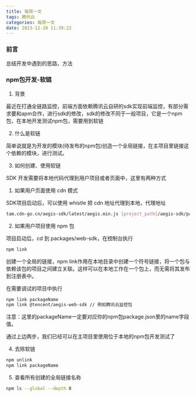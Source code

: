 ```yaml
---
title: 每周一文
tags: 腾讯云
categories: 每周一文
date: 2023-12-20 11:39:22
---
```


### 前言

总结开发中遇到的思路，方法 

### npm包开发-软链


1. 背景

最近在打通全链路监控，前端方面依赖腾讯云自研的sdk实现前端监控，有部分需求要和apm合作，进行sdk的修改，sdk的修改不同于一般项目，它是一个npm包，在本地开发测试npm包，需要用到软链


2. 什么是软链

简单说就是为开发的模块(待发布的npm包)创造一个全局链接，在主项目里链接这个依赖的模块，进行测试。

3. 如何创建、使用软链

SDK 开发需要将本地代码代理到用户项目或者页面中，这里有两种方式

1. 如果用户页面使用 cdn 模式

SDK项目启动后，可以使用 whistle 把 cdn 地址代理到本地，代理地址

```sh
tam.cdn-go.cn/aegis-sdk/latest/aegis.min.js [project_path]/aegis-sdk/packages/web-sdk/lib/aegis.js
```

2. 如果用户项目使用 npm 包

项目启动后，cd 到 packages/web-sdk，在控制台执行

```sh
npm link  
```

创建一个全局的链接，npm link作用在本地目录中创建一个符号链接，将一个包与依赖该包的项目之间建立关联。这样可以在本地工作在一个包上，而无需将其发布到注册表中。

在需要调试的项目中执行
```sh
npm link packageName
npm link @tencent/aegis-web-sdk // 例如腾讯云监控包
```
注意：这里的packageName一定要对应你的npm包package.json里的name字段值。 


通过上边两步，我们已经可以在主项目里使用位于本地的npm包开发测试了


4. 去除软链

```sh
npm unlink
npm link packageName
```

5. 查看所有创建的全局链接名称

```sh
npm ls --global --depth 0
```

